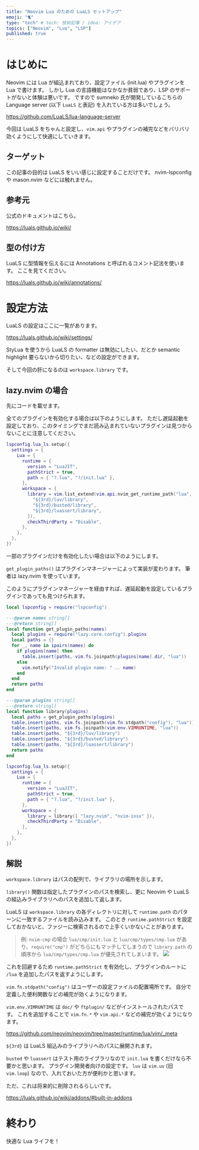 ```yaml
---
title: "Neovim Lua のための LuaLS セットアップ"
emoji: "🐈"
type: "tech" # tech: 技術記事 / idea: アイデア
topics: ["Neovim", "Lua", "LSP"]
published: true
---
```


# はじめに

Neovim には Lua が組込まれており、設定ファイル (init.lua) やプラグインを Lua で書けます。
しかし Lua の言語機能はなかなか貧弱であり、LSP のサポートがないと体験は悪いです。
ですので sumneko 氏が開発しているこちらの Language server (以下 `LuaLS` と表記) を入れている方は多いでしょう。

https://github.com/LuaLS/lua-language-server

今回は LuaLS をちゃんと設定し、`vim.api` やプラグインの補完などをバリバリ効くようにして快適にしていきます。

## ターゲット

この記事の目的は LuaLS をいい感じに設定することだけです。
nvim-lspconfig や mason.nvim などには触れません。

## 参考元

公式のドキュメントはこちら。

https://luals.github.io/wiki/

## 型の付け方

LuaLS に型情報を伝えるには Annotations と呼ばれるコメント記法を使います。
ここを見てください。

https://luals.github.io/wiki/annotations/

# 設定方法

LuaLS の設定はここに一覧があります。

https://luals.github.io/wiki/settings/

StyLua を使うから LuaLS の formatter は無効にしたい、だとか semantic highlight 要らないから切りたい、などの設定ができます。

そして今回の肝になるのは `workspace.library` です。

## lazy.nvim の場合

先にコードを載せます。

全てのプラグインを有効化する場合は以下のようにします。
ただし遅延起動を設定しており、このタイミングでまだ読み込まれていないプラグインは見つからないことに注意してください。

```lua
lspconfig.lua_ls.setup({
  settings = {
    Lua = {
      runtime = {
        version = "LuaJIT",
        pathStrict = true,
        path = { "?.lua", "?/init.lua" },
      },
      workspace = {
        library = vim.list_extend(vim.api.nvim_get_runtime_path("lua", true), {
          "${3rd}/luv/library",
          "${3rd}/busted/library",
          "${3rd}/luassert/library",
        }),
        checkThirdParty = "Disable",
      },
    },
  },
})
```

一部のプラグインだけを有効化したい場合は以下のようにします。

`get_plugin_paths()` はプラグインマネージャーによって実装が変わります。
筆者は lazy.nvim を使っています。

このようにプラグインマネージャーを経由すれば、遅延起動を設定しているプラグインであっても見つけられます。

```lua
local lspconfig = require("lspconfig")

---@param names string[]
---@return string[]
local function get_plugin_paths(names)
  local plugins = require("lazy.core.config").plugins
  local paths = {}
  for _, name in ipairs(names) do
    if plugins[name] then
      table.insert(paths, vim.fs.joinpath(plugins[name].dir, "lua"))
    else
      vim.notify("Invalid plugin name: " .. name)
    end
  end
  return paths
end

---@param plugins string[]
---@return string[]
local function library(plugins)
  local paths = get_plugin_paths(plugins)
  table.insert(paths, vim.fs.joinpath(vim.fn.stdpath("config"), "lua"))
  table.insert(paths, vim.fs.joinpath(vim.env.VIMRUNTIME, "lua"))
  table.insert(paths, "${3rd}/luv/library")
  table.insert(paths, "${3rd}/busted/library")
  table.insert(paths, "${3rd}/luassert/library")
  return paths
end

lspconfig.lua_ls.setup({
  settings = {
    Lua = {
      runtime = {
        version = "LuaJIT",
        pathStrict = true,
        path = { "?.lua", "?/init.lua" },
      },
      workspace = {
        library = library({ "lazy.nvim", "nvim-insx" }),
        checkThirdParty = "Disable",
      },
    },
  },
})
```

## 解説

`workspace.library` はパスの配列で、ライブラリの場所を示します。

`library()` 関数は指定したプラグインのパスを検索し、更に Neovim や LuaLS の組込みライブラリへのパスを追加して返します。

LuaLS は `workspace.library` の各ディレクトリに対して `runtime.path` のパターンに一致するファイルを読み込みます。
このとき `runtime.pathStrict` を設定しておかないと、ファジーに検索されるので上手くいかないことがあります。

> 例: `nvim-cmp` の場合 `lua/cmp/init.lua` と `lua/cmp/types/cmp.lua` があり、`require("cmp")` がどちらにもマッチしてしまうので `library.path` の順序から `lua/cmp/types/cmp.lua` が優先されてしまいます。
![](https://storage.googleapis.com/zenn-user-upload/1c9bda9c64a6-20240103.png)

これを回避するため `runtime.pathStrict` を有効化し、プラグインのルートに `/lua` を追加したパスを返すようにします。

`vim.fn.stdpath("config")` はユーザーの設定ファイルの配置場所です。
自分で定義した便利関数などの補完が効くようになります。

`vim.env.VIMRUNTIME` は `doc/` や `ftplugin/` などがインストールされたパスです。
これを追加することで `vim.fn.*` や `vim.api.*` などの補完が効くようになります。

https://github.com/neovim/neovim/tree/master/runtime/lua/vim/_meta

`${3rd}` は LuaLS 組込みのライブラリへのパスに展開されます。

`busted` や `luassert` はテスト用のライブラリなので `init.lua` を書くだけなら不要かと思います。
プラグイン開発者向けの設定です。
`luv` は `vim.uv` (旧 `vim.loop`) なので、入れておいた方が便利かと思います。

ただ、これは将来的に削除されるらしいです。

https://luals.github.io/wiki/addons/#built-in-addons

# 終わり

快適な Lua ライフを！

